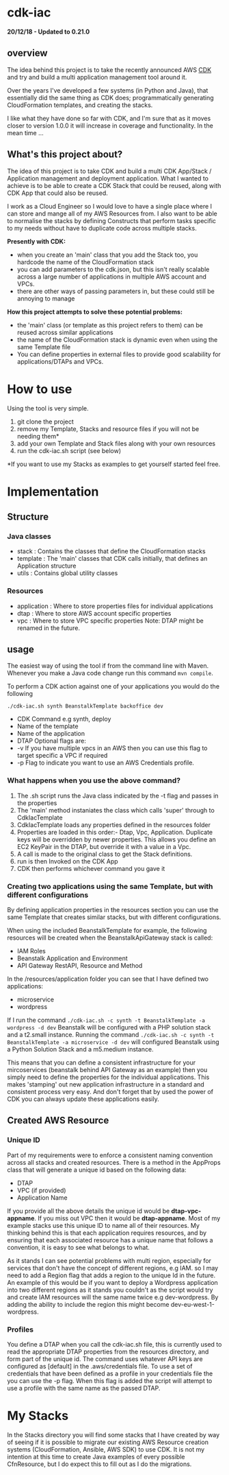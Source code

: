 # cdk-iac

**20/12/18 - Updated to 0.21.0**


## overview 
The idea behind this project is to take the recently announced AWS [CDK](https://awslabs.github.io/aws-cdk/index.html)
and try and build a multi application management tool around it.

Over the years I've developed a few systems (in Python and Java), that essentially did the same thing as CDK does;
programmatically generating CloudFormation templates, and creating the stacks.

I like what they have done so far with CDK, and I'm sure that as it moves closer to version 1.0.0 it will increase in
coverage and functionality. In the mean time ...


## What's this project about?
The idea of this project is to take CDK and build a multi CDK App/Stack / Application management and deployment application.
What I wanted to achieve is to be able to create a CDK Stack that could be reused, along with CDK App that could also be
reused.

I work as a Cloud Engineer so I would love to have a single place where I can store and mange all of my AWS 
Resources from. I also want to be able to normalise the stacks by defining Constructs that perform tasks specific to 
my needs without have to duplicate code across multiple stacks. 


**Presently with CDK:**
* when you create an 'main' class that you add the Stack too, you hardcode the name of the CloudFormation stack
* you can add parameters to the cdk.json, but this isn't really scalable across a large number of applications in 
multiple AWS account and VPCs.
* there are other ways of passing parameters in, but these could still be annoying to manage

**How this project attempts to solve these potential problems:**
* the 'main' class (or template as this project refers to them) can be reused across similar applications
* the name of the CloudFormation stack is dynamic even when using the same Template file
* You can define properties in external files to provide good scalability for applications/DTAPs and VPCs.

# How to use
Using the tool is very simple.
1. git clone the project
2. remove my Template, Stacks and resource files if you will not be needing them*
3. add your own Template and Stack files along with your own resources
4. run the cdk-iac.sh script (see below)

*If you want to use my Stacks as examples to get yourself started feel free.


# Implementation
## Structure
### Java classes
* stack : Contains the classes that define the CloudFormation stacks
* template : The 'main' classes that CDK calls initially, that defines an Application structure
* utils : Contains global utility classes


### Resources
* application : Where to store properties files for individual applications
* dtap : Where to store AWS account specific properties
* vpc : Where to store VPC specific properties
Note: DTAP might be renamed in the future.


## usage
The easiest way of using the tool if from the command line with Maven. Whenever you make a Java code change run this 
command ```mvn compile```.

To perform a CDK action against one of your applications you would do the following 

```./cdk-iac.sh synth BeanstalkTemplate backoffice dev```

* CDK Command e.g synth, deploy
* Name of the template
* Name of the application
* DTAP
Optional flags are:
* -v If you have multiple vpcs in an AWS then you can use this flag to target specific a VPC if required
* -p Flag to indicate you want to use an AWS Credentials profile.


### What happens when you use the above command?
1. The .sh script runs the Java class indicated by the -t flag and passes in the properties
2. The 'main' method instaniates the class which calls 'super' through to CdkIacTemplate
3. CdkIacTemplate loads any properties defined in the resources folder
4. Properties are loaded in this order:- Dtap, Vpc, Application. Duplicate keys will be overridden by newer properties.
This allows you define an EC2 KeyPair in the DTAP, but override it with a value in a Vpc.
5. A call is made to the original class to get the Stack definitions.
6. run is then Invoked on the CDK App
7. CDK then performs whichever command you gave it

### Creating two applications using the same Template, but with different configurations
By defining application properties in the resources section you can use the same Template that creates similar stacks, but
with different configurations.

When using the included BeanstalkTemplate for example, the following resources will be created when the BeanstalkApiGateway
stack is called:

* IAM Roles
* Beanstalk Application and Environment
* API Gateway RestAPI, Resource and Method

In the /resources/application folder you can see that I have defined two applications:
* microservice
* wordpress

If I run the command ```./cdk-iac.sh -c synth -t BeanstalkTemplate -a wordpress -d dev``` Beanstalk will be configured
with a PHP solution stack and a t2.small instance. 
Running the command ```./cdk-iac.sh -c synth -t BeanstalkTemplate -a microservice -d dev``` will configured Beanstalk 
using a Python Solution Stack and a m5.medium instance.

This means that you can define a consistent infrastructure for your mircoservices (beanstalk behind API
Gateway as an example) then you simply need to define the properties for the individual applications. This makes 
'stamping' out new application infrastructure in a standard and consistent process very easy. And don't forget that by
used the power of CDK you can always update these applications easily.


## Created AWS Resource
### Unique ID
Part of my requirements were to enforce a consistent naming convention across all stacks and created resources. There is
a method in the AppProps class that will generate a unique id based on the following data:

* DTAP
* VPC (if provided)
* Application Name

If you provide all the above details the unique id would be **dtap-vpc-appname**. If you miss out VPC then it would be 
**dtap-appname**. Most of my example stacks use this unique ID to name all of their resources. My thinking behind this
is that each application requires resources, and by ensuring that each associated resource has a unique name that follows
a convention, it is easy to see what belongs to what.

As it stands I can see potential problems with multi region, especially for services that don't have the concept of 
different regions, e.g IAM. so I may need to add a Region flag that adds a region to the unique Id in the future.
An example of this would be if you want to deploy a Wordpress application into two different regions as it stands you
couldn't as the script would try and create IAM resources will the same name twice e.g dev-wordpress. By adding the
ability to include the region this might become dev-eu-west-1-wordpress. 

### Profiles
You define a DTAP when you call the cdk-iac.sh file, this is currently used to read the appropriate DTAP properties from 
the resources directory, and form part of the unique id. The command uses whatever API keys are configured as
[default] in the .aws/credentials file.
To use a set of credentials that have been defined as a profile in your credentials file the you can use the -p
flag. When this flag is added the script will attempt to use a profile with the same name as the passed DTAP.

# My Stacks
In the Stacks directory you will find some stacks that I have created by way of seeing if it is possible to migrate our 
existing AWS Resource creation systems (CloudFormation, Ansible, AWS SDK) to use CDK. It is not my intention at this 
time to create Java examples of every possible CfnResource, but I do expect this to fill out as I do the migrations.
